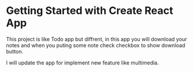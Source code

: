 # Getting Started with Create React App

This project is like Todo app but diffrent, in this app you will download your notes and when you puting some note check checkbox to show download button.

I will update the app for implement new feature like multimedia.
